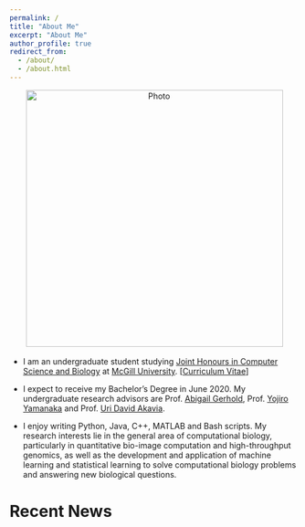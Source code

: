 ```yaml
---
permalink: /
title: "About Me"
excerpt: "About Me"
author_profile: true
redirect_from:
  - /about/
  - /about.html
---
```


<p align="center">
  <img src="https://yifnzhao.github.io/files/yifanzhao_profile.JPG?raw=true" alt="Photo" style="width: 450px;"/>
</p>


* I am an undergraduate student studying [Joint Honours in Computer Science and Biology](http://biology.mcgill.ca/undergrad/jointmajor_compbiol.html) at [McGill University](https://mcgill.ca/). [[Curriculum Vitae](http://yifnzhao.github.io./files/yifanzhao_cv.pdf)]

* I expect to receive my Bachelor’s Degree in June 2020. My undergraduate research advisors are Prof. [Abigail Gerhold](https://www.gerholdlab.net/people), Prof. [Yojiro Yamanaka](https://mcgillgcrc.com/research/members/yamanaka) and Prof. [Uri David Akavia](https://www.mcgill.ca/biochemistry/about-us/department/faculty-members/uri-david-akavia).

* I enjoy writing Python, Java, C++, MATLAB and Bash scripts. My research interests lie in the general area of computational biology, particularly in quantitative bio-image computation and high-throughput genomics, as well as the development and application of machine learning and statistical learning to solve computational biology problems and answering new biological questions.

# Recent News
